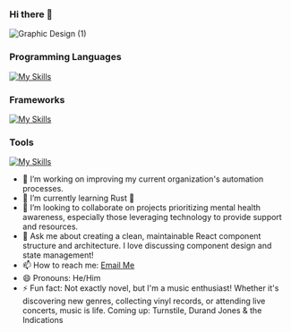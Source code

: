 ### Hi there 👋

<!--
**CRSantiago/CRSantiago** is a ✨ _special_ ✨ repository because its `README.md` (this file) appears on your GitHub profile.
-->
![Graphic Design (1)](https://github.com/CRSantiago/CRSantiago/assets/42612374/d9cc45ea-db83-44b8-a639-7d9a14e530fe)

### Programming Languages
[![My Skills](https://skillicons.dev/icons?i=html,css,js,java,python)](https://skillicons.dev)

### Frameworks 
[![My Skills](https://skillicons.dev/icons?i=react,tailwindcss)](https://skillicons.dev)

### Tools
[![My Skills](https://skillicons.dev/icons?i=docker,aws,vscode)](https://skillicons.dev)

- 🔭 I’m working on improving my current organization's automation processes.
- 🌱 I’m currently learning Rust :crab:
- 👯 I’m looking to collaborate on projects prioritizing mental health awareness, especially those leveraging technology to provide support and resources.
- 💬 Ask me about creating a clean, maintainable React component structure and architecture. I love discussing component design and state management!
- 📫 How to reach me: [Email Me](mailto:chrisantiago217@gmail.com)
- 😄 Pronouns: He/Him
- ⚡ Fun fact: Not exactly novel, but I'm a music enthusiast! Whether it's discovering new genres, collecting vinyl records, or attending live concerts, music is life. Coming up: Turnstile, Durand Jones & the Indications

